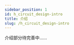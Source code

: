 ```yaml
---
sidebar_position: 1
id: h_circuit_design-intro
title: 介绍
slug: /h_circuit_design-intro
---
```


介绍部分待完善中......